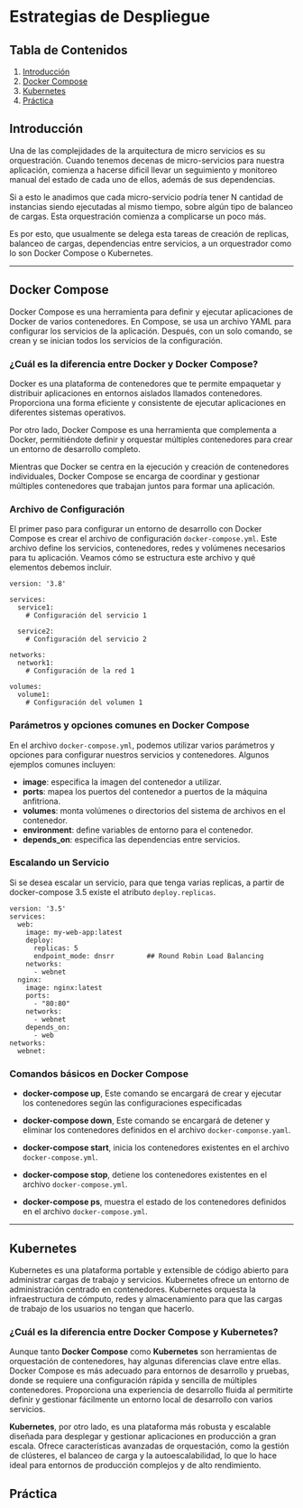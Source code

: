 # Estrategias de Despliegue

## Tabla de Contenidos
1. [Introducción](#introducción)
2. [Docker Compose](#docker-compose)   
3. [Kubernetes](#kubernetes)
4. [Práctica](#práctica)

## Introducción
Una de las complejidades de la arquitectura de micro servicios es su orquestración. Cuando tenemos decenas de micro-servicios para nuestra aplicación, comienza a hacerse dificil llevar un seguimiento y monitoreo manual del estado de cada uno de ellos, además de sus dependencias. 

Si a esto le anadimos que cada micro-servicio podría tener N cantidad de instancias siendo ejecutadas al mismo tiempo, sobre algún tipo de balanceo de cargas. Esta orquestración comienza a complicarse un poco más. 

Es por esto, que usualmente se delega esta tareas de creación de replicas, balanceo de cargas, dependencias entre servicios, a un orquestrador como lo son Docker Compose o Kubernetes.

---
## Docker Compose
Docker Compose es una herramienta para definir y ejecutar aplicaciones de Docker de varios contenedores. En Compose, se usa un archivo YAML para configurar los servicios de la aplicación. Después, con un solo comando, se crean y se inician todos los servicios de la configuración.

### ¿Cuál es la diferencia entre Docker y Docker Compose?
Docker es una plataforma de contenedores que te permite empaquetar y distribuir aplicaciones en entornos aislados llamados contenedores. Proporciona una forma eficiente y consistente de ejecutar aplicaciones en diferentes sistemas operativos. 

Por otro lado, Docker Compose es una herramienta que complementa a Docker, permitiéndote definir y orquestar múltiples contenedores para crear un entorno de desarrollo completo.

Mientras que Docker se centra en la ejecución y creación de contenedores individuales, Docker Compose se encarga de coordinar y gestionar múltiples contenedores que trabajan juntos para formar una aplicación.

### Archivo de Configuración
El primer paso para configurar un entorno de desarrollo con Docker Compose es crear el archivo de configuración `docker-compose.yml`. Este archivo define los servicios, contenedores, redes y volúmenes necesarios para tu aplicación. Veamos cómo se estructura este archivo y qué elementos debemos incluir.

```
version: '3.8'

services:
  service1:
    # Configuración del servicio 1

  service2:
    # Configuración del servicio 2

networks:
  network1:
    # Configuración de la red 1

volumes:
  volume1:
    # Configuración del volumen 1
```

### Parámetros y opciones comunes en Docker Compose

En el archivo `docker-compose.yml`, podemos utilizar varios parámetros y opciones para configurar nuestros servicios y contenedores. Algunos ejemplos comunes incluyen:

- **image**: especifica la imagen del contenedor a utilizar.
- **ports**: mapea los puertos del contenedor a puertos de la máquina anfitriona.
- **volumes**: monta volúmenes o directorios del sistema de archivos en el contenedor.
- **environment**: define variables de entorno para el contenedor.
- **depends_on**: especifica las dependencias entre servicios.

### Escalando un Servicio
Si se desea escalar un servicio, para que tenga varias replicas, a partir de docker-compose 3.5 existe el atributo `deploy.replicas`. 

```
version: '3.5'
services:
  web:
    image: my-web-app:latest
    deploy:
      replicas: 5
      endpoint_mode: dnsrr        ## Round Robin Load Balancing
    networks:
      - webnet
  nginx:
    image: nginx:latest
    ports:
      - "80:80"
    networks:
      - webnet
    depends_on:
      - web
networks:
  webnet:
```

### Comandos básicos en Docker Compose

- **docker-compose up**, Este comando se encargará de crear y ejecutar los contenedores según las configuraciones especificadas

- **docker-compose down**, Este comando se encargará de detener y eliminar los contenedores definidos en el archivo `docker-componse.yaml`.

- **docker-compose start**, inicia los contenedores existentes en el archivo `docker-compose.yml`.

- **docker-compose stop**, detiene los contenedores existentes en el archivo `docker-compose.yml`.

- **docker-compose ps**, muestra el estado de los contenedores definidos en el archivo `docker-compose.yml`.


---
## Kubernetes 
Kubernetes es una plataforma portable y extensible de código abierto para administrar cargas de trabajo y servicios. Kubernetes ofrece un entorno de administración centrado en contenedores. Kubernetes orquesta la infraestructura de cómputo, redes y almacenamiento para que las cargas de trabajo de los usuarios no tengan que hacerlo. 

### ¿Cuál es la diferencia entre Docker Compose y Kubernetes?
Aunque tanto **Docker Compose** como **Kubernetes** son herramientas de orquestación de contenedores, hay algunas diferencias clave entre ellas. Docker Compose es más adecuado para entornos de desarrollo y pruebas, donde se requiere una configuración rápida y sencilla de múltiples contenedores. Proporciona una experiencia de desarrollo fluida al permitirte definir y gestionar fácilmente un entorno local de desarrollo con varios servicios.

**Kubernetes**, por otro lado, es una plataforma más robusta y escalable diseñada para desplegar y gestionar aplicaciones en producción a gran escala. Ofrece características avanzadas de orquestación, como la gestión de clústeres, el balanceo de carga y la autoescalabilidad, lo que lo hace ideal para entornos de producción complejos y de alto rendimiento.


## Práctica


